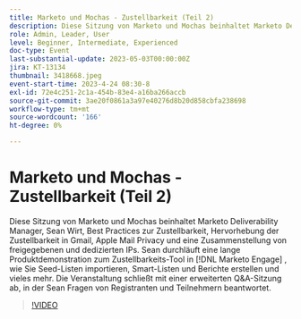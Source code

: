 ```yaml
---
title: Marketo und Mochas - Zustellbarkeit (Teil 2)
description: Diese Sitzung von Marketo und Mochas beinhaltet Marketo Deliverability Manager, Sean Wirt, Best Practices zur Zustellbarkeit, Hervorhebung der Zustellbarkeit in Gmail, Apple Mail Privacy und eine Zusammenstellung von freigegebenen und dedizierten IPs. Sean durchläuft eine lange Produktdemonstration zum Zustellbarkeits-Tool in [!DNL Marketo Engage] , wie Sie Seed-Listen importieren, Smart-Listen und Berichte erstellen und vieles mehr. Die Veranstaltung schließt mit einer erweiterten Q&A-Sitzung ab, in der Sean Fragen von Registranten und Teilnehmern beantwortet.
role: Admin, Leader, User
level: Beginner, Intermediate, Experienced
doc-type: Event
last-substantial-update: 2023-05-03T00:00:00Z
jira: KT-13134
thumbnail: 3418668.jpeg
event-start-time: 2023-4-24 08:30-8
exl-id: 72e4c251-2c1a-454b-83e4-a16ba266accb
source-git-commit: 3ae20f0861a3a97e40276d8b20d858cbfa238698
workflow-type: tm+mt
source-wordcount: '166'
ht-degree: 0%

---
```


# Marketo und Mochas - Zustellbarkeit (Teil 2)

Diese Sitzung von Marketo und Mochas beinhaltet Marketo Deliverability Manager, Sean Wirt, Best Practices zur Zustellbarkeit, Hervorhebung der Zustellbarkeit in Gmail, Apple Mail Privacy und eine Zusammenstellung von freigegebenen und dedizierten IPs. Sean durchläuft eine lange Produktdemonstration zum Zustellbarkeits-Tool in [!DNL Marketo Engage] , wie Sie Seed-Listen importieren, Smart-Listen und Berichte erstellen und vieles mehr. Die Veranstaltung schließt mit einer erweiterten Q&amp;A-Sitzung ab, in der Sean Fragen von Registranten und Teilnehmern beantwortet.

>[!VIDEO](https://video.tv.adobe.com/v/3418668/?learn=on)
